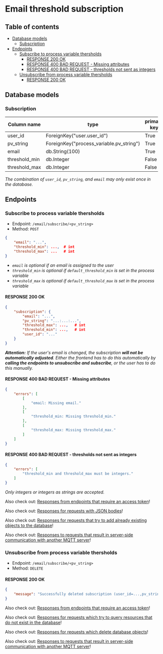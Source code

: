 # Email threshold subscription <!-- omit in toc -->

## Table of contents <!-- omit in toc -->
- [Database models](#database-models)
  - [Subscription](#subscription)
- [Endpoints](#endpoints)
  - [Subscribe to process variable thersholds](#subscribe-to-process-variable-thersholds)
    - [RESPONSE 200 OK](#response-200-ok)
    - [RESPONSE 400 BAD REQUEST - Missing attributes](#response-400-bad-request---missing-attributes)
    - [RESPONSE 400 BAD REQUEST - thresholds not sent as integers](#response-400-bad-request---thresholds-not-sent-as-integers)
  - [Unsubscribe from process variable thersholds](#unsubscribe-from-process-variable-thersholds)
    - [RESPONSE 200 OK](#response-200-ok-1)

## Database models

### Subscription

| Column name   | type                                     | primary key | unique | nullable | default value            |
|---------------|------------------------------------------|-------------|--------|----------|--------------------------|
| user_id       | ForeignKey("user.user_id")               | True        | False  | False    | ---                      |
| pv_string     | ForeignKey("process_variable.pv_string") | True        | False  | False    | ---                      |
| email         | db.String(100)                           | True        | False  | False    | user.email               |
| threshold_min | db.Integer                               | False       | False  | False    | pv.default_threshold_min |
| threshold_max | db.Integer                               | False       | False  | False    | pv.default_threshold_max |

*The combination of `user_id`, `pv_string`, and `email` may only exist once in the database.*

## Endpoints

### Subscribe to process variable thersholds

- Endpoint: `/email/subscribe/<pv_string>`
- Method: `POST`

```JSON
{
    "email": "...",
    "threshold_min": ...,  # int
    "threshold_max": ...   # int
}
```

- *`email` is optional if an email is assigned to the user*
- *`threshold_min` is optional if `default_threshold_min` is set in the process variable*
- *`threshold_max` is optional if `default_threshold_max` is set in the process variable*

#### RESPONSE 200 OK
```JSON
{
    "subscription": {
        "email": "...",
        "pv_string": "...:...:...",
        "threshold_max": ...,   # int
        "threshold_min": ...,   # int
        "user_id": "..."
    }
}
```

***Attention:** If the user's email is changed, the subscription **will not be automatically adjusted**. Either the frontend has to do this automatically by **calling the endpoints to unsubscribe and subscribe**, or the user has to do this manually.*

#### RESPONSE 400 BAD REQUEST - Missing attributes 
```JSON
{
    "errors": [
        [
            "email: Missing email."
        ],
        [
            "threshold_min: Missing threshold_min."
        ],
        [
            "threshold_max: Missing threshold_max."
        ]
    ]
}
```

#### RESPONSE 400 BAD REQUEST - thresholds not sent as integers
```JSON
{
    "errors": [
        "threshold_min and threshold_max must be integers."
    ]
}
```

*Only integers or integers as strings are accepted.*

Also check out: [Responses from endpoints that require an access token](cross_endpoint_responses.md#responses-from-endpoints-that-require-an-access-token)!

Also check out: [Responses for requests with JSON bodies](cross_endpoint_responses.md#responses-for-requests-with-json-bodies)!

Also check out: [Responses for requests that try to add already existing objects to the database](cross_endpoint_responses.md#responses-for-requests-that-try-to-add-already-existing-objects-to-the-database)!

Also check out: [Responses to requests that result in server-side communication with another MQTT server](cross_endpoint_responses.md#responses-to-requests-that-result-in-server-side-communication-with-another-mqtt-server)!

### Unsubscribe from process variable thersholds

- Endpoint: `/email/subscribe/<pv_string>`
- Method: `DELETE`

#### RESPONSE 200 OK
```JSON
{
    "message": "Successfully deleted subscription (user_id=...,pv_string=...)"
} 
```

Also check out: [Responses from endpoints that require an access token](cross_endpoint_responses.md#responses-from-endpoints-that-require-an-access-token)!

Also check out: [Responses for requests which try to query resources that do not exist in the database](cross_endpoint_responses.md#responses-for-requests-which-try-to-query-resources-that-do-not-exist-in-the-database)!

Also check out: [Responses for requests which delete database objects](cross_endpoint_responses.md#responses-for-requests-which-delete-database-objects)!

Also check out: [Responses to requests that result in server-side communication with another MQTT server](cross_endpoint_responses.md#responses-to-requests-that-result-in-server-side-communication-with-another-mqtt-server)!